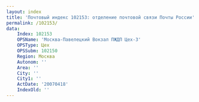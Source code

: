 ```yaml
---
layout: index
title: 'Почтовый индекс 102153: отделение почтовой связи Почты России'
permalink: /102153/
data:
    Index: 102153
    OPSName: 'Москва-Павелецкий Вокзал ПЖДП Цех-3'
    OPSType: Цех
    OPSSubm: 102150
    Region: Москва
    Autonom: ''
    Area: ''
    City: ''
    City1: ''
    ActDate: '20070418'
    IndexOld: ''
---
```


